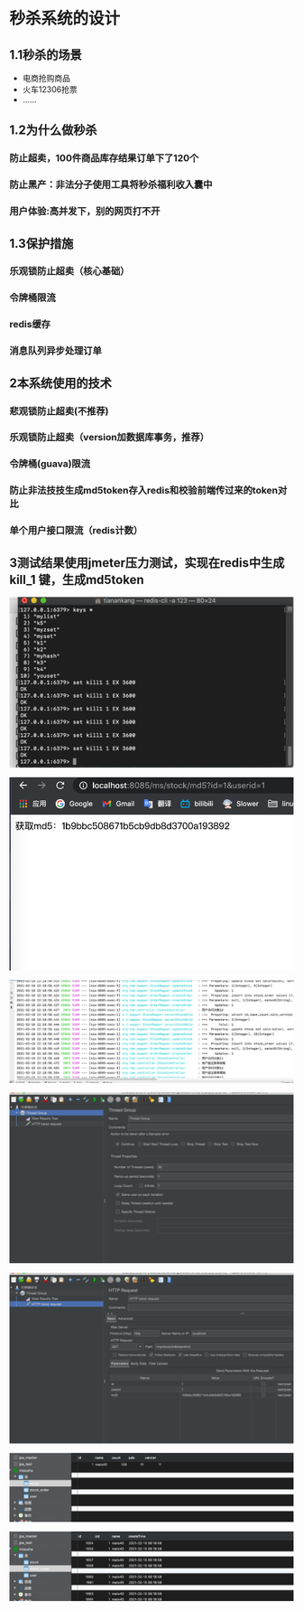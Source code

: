 # 秒杀系统的设计

 ## 1.1秒杀的场景

*    电商抢购商品
*    火车12306抢票
*    ......

## 1.2为什么做秒杀

### 防止超卖，100件商品库存结果订单下了120个

### 防止黑产：非法分子使用工具将秒杀福利收入囊中

### 用户体验:高并发下，别的网页打不开

## 1.3保护措施

### 乐观锁防止超卖（核心基础）

### 令牌桶限流

### redis缓存

### 消息队列异步处理订单

## 2本系统使用的技术

### 悲观锁防止超卖(不推荐)

### 乐观锁防止超卖（version加数据库事务，推荐）

### 令牌桶(guava)限流

### 防止非法技技生成md5token存入redis和校验前端传过来的token对比

### 单个用户接口限流（redis计数）

## 3测试结果使用jmeter压力测试，实现在redis中生成kill_1 键，生成md5token



![image](https://github.com/tak123456/miaosha/blob/master/public/images/%E6%88%AA%E5%B1%8F2021-02-18%20%E4%B8%8B%E5%8D%8810.20.18.png)

![image](https://github.com/tak123456/miaosha/blob/master/public/images/%E6%88%AA%E5%B1%8F2021-02-18%20%E4%B8%8B%E5%8D%8810.20.35.png)

![image](https://github.com/tak123456/miaosha/blob/master/public/images/%E6%88%AA%E5%B1%8F2021-02-18%20%E4%B8%8B%E5%8D%8810.19.51.png)

![image](https://github.com/tak123456/miaosha/blob/master/public/images/%E6%88%AA%E5%B1%8F2021-02-18%20%E4%B8%8B%E5%8D%8810.20.55.png)

![image](https://github.com/tak123456/miaosha/blob/master/public/images/%E6%88%AA%E5%B1%8F2021-02-18%20%E4%B8%8B%E5%8D%8810.21.15.png)

![image](https://github.com/tak123456/miaosha/blob/master/public/images/%E6%88%AA%E5%B1%8F2021-02-18%20%E4%B8%8B%E5%8D%8810.22.01.png)

![image](https://github.com/tak123456/miaosha/blob/master/public/images/%E6%88%AA%E5%B1%8F2021-02-18%20%E4%B8%8B%E5%8D%8810.22.07.png)





